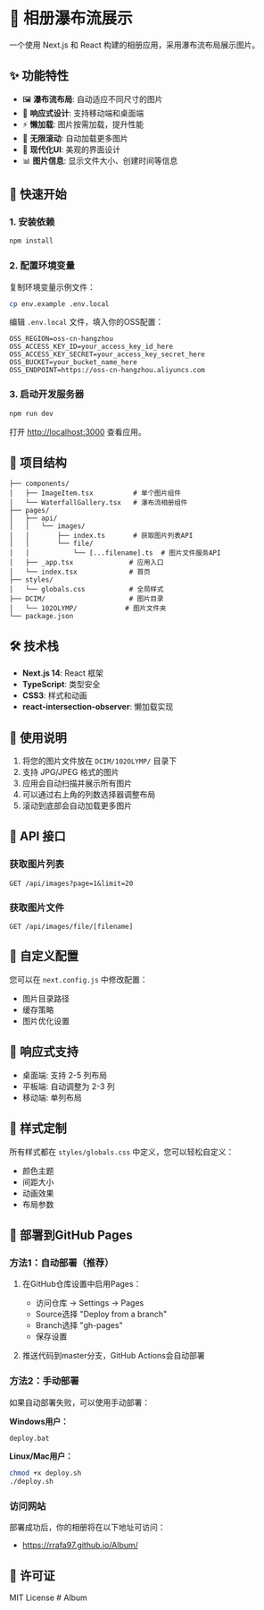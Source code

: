 # 📸 相册瀑布流展示

一个使用 Next.js 和 React 构建的相册应用，采用瀑布流布局展示图片。

## ✨ 功能特性

- 🖼️ **瀑布流布局**: 自动适应不同尺寸的图片
- 📱 **响应式设计**: 支持移动端和桌面端
- ⚡ **懒加载**: 图片按需加载，提升性能
- 🔄 **无限滚动**: 自动加载更多图片
- 🎨 **现代化UI**: 美观的界面设计
- 📊 **图片信息**: 显示文件大小、创建时间等信息

## 🚀 快速开始

### 1. 安装依赖

```bash
npm install
```

### 2. 配置环境变量

复制环境变量示例文件：
```bash
cp env.example .env.local
```

编辑 `.env.local` 文件，填入你的OSS配置：
```env
OSS_REGION=oss-cn-hangzhou
OSS_ACCESS_KEY_ID=your_access_key_id_here
OSS_ACCESS_KEY_SECRET=your_access_key_secret_here
OSS_BUCKET=your_bucket_name_here
OSS_ENDPOINT=https://oss-cn-hangzhou.aliyuncs.com
```

### 3. 启动开发服务器

```bash
npm run dev
```

打开 [http://localhost:3000](http://localhost:3000) 查看应用。

## 📁 项目结构

```
├── components/
│   ├── ImageItem.tsx          # 单个图片组件
│   └── WaterfallGallery.tsx   # 瀑布流相册组件
├── pages/
│   ├── api/
│   │   └── images/
│   │       ├── index.ts       # 获取图片列表API
│   │       └── file/
│   │           └── [...filename].ts  # 图片文件服务API
│   ├── _app.tsx              # 应用入口
│   └── index.tsx             # 首页
├── styles/
│   └── globals.css           # 全局样式
├── DCIM/                     # 图片目录
│   └── 102OLYMP/            # 图片文件夹
└── package.json
```

## 🛠️ 技术栈

- **Next.js 14**: React 框架
- **TypeScript**: 类型安全
- **CSS3**: 样式和动画
- **react-intersection-observer**: 懒加载实现

## 📝 使用说明

1. 将您的图片文件放在 `DCIM/102OLYMP/` 目录下
2. 支持 JPG/JPEG 格式的图片
3. 应用会自动扫描并展示所有图片
4. 可以通过右上角的列数选择器调整布局
5. 滚动到底部会自动加载更多图片

## 🎯 API 接口

### 获取图片列表
```
GET /api/images?page=1&limit=20
```

### 获取图片文件
```
GET /api/images/file/[filename]
```

## 🔧 自定义配置

您可以在 `next.config.js` 中修改配置：

- 图片目录路径
- 缓存策略
- 图片优化设置

## 📱 响应式支持

- 桌面端: 支持 2-5 列布局
- 平板端: 自动调整为 2-3 列
- 移动端: 单列布局

## 🎨 样式定制

所有样式都在 `styles/globals.css` 中定义，您可以轻松自定义：

- 颜色主题
- 间距大小
- 动画效果
- 布局参数

## 🚀 部署到GitHub Pages

### 方法1：自动部署（推荐）
1. 在GitHub仓库设置中启用Pages：
   - 访问仓库 → Settings → Pages
   - Source选择 "Deploy from a branch"
   - Branch选择 "gh-pages"
   - 保存设置

2. 推送代码到master分支，GitHub Actions会自动部署

### 方法2：手动部署
如果自动部署失败，可以使用手动部署：

**Windows用户：**
```bash
deploy.bat
```

**Linux/Mac用户：**
```bash
chmod +x deploy.sh
./deploy.sh
```

### 访问网站
部署成功后，你的相册将在以下地址可访问：
- https://rrafa97.github.io/Album/

## 📄 许可证

MIT License
#   A l b u m 
 
 